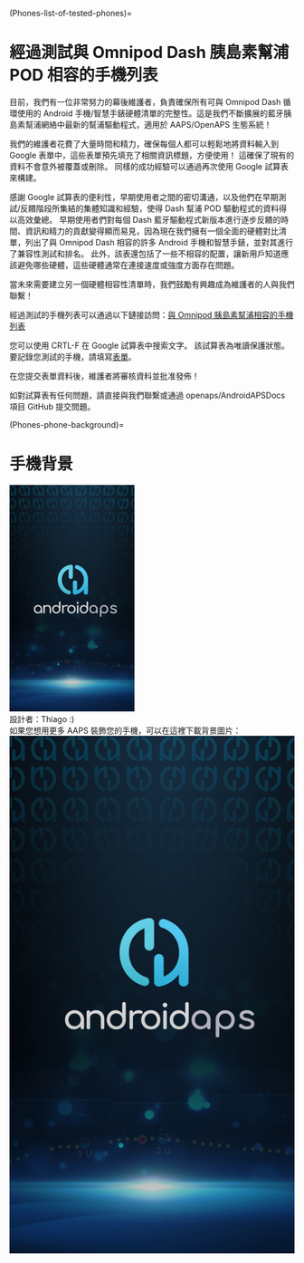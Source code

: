 (Phones-list-of-tested-phones)=

# 經過測試與 Omnipod Dash 胰島素幫浦 POD 相容的手機列表

目前，我們有一位非常努力的幕後維護者，負責確保所有可與 Omnipod Dash 循環使用的 Android 手機/智慧手錶硬體清單的完整性。這是我們不斷擴展的藍牙胰島素幫浦網絡中最新的幫浦驅動程式，適用於 AAPS/OpenAPS 生態系統！

我們的維護者花費了大量時間和精力，確保每個人都可以輕鬆地將資料輸入到 Google 表單中，這些表單預先填充了相關資訊標題，方便使用！ 這確保了現有的資料不會意外被覆蓋或刪除。 同樣的成功經驗可以通過再次使用 Google 試算表來構建。

感謝 Google 試算表的便利性，早期使用者之間的密切溝通，以及他們在早期測試/反饋階段所集結的集體知識和經驗，使得 Dash 幫浦 POD 驅動程式的資料得以高效彙總。 早期使用者們對每個 Dash 藍牙驅動程式新版本進行逐步反饋的時間、資訊和精力的貢獻變得顯而易見，因為現在我們擁有一個全面的硬體對比清單，列出了與 Omnipod Dash 相容的許多 Android 手機和智慧手錶，並對其進行了兼容性測試和排名。 此外，該表還包括了一些不相容的配置，讓新用戶知道應該避免哪些硬體，這些硬體通常在連接速度或強度方面存在問題。

當未來需要建立另一個硬體相容性清單時，我們鼓勵有興趣成為維護者的人與我們聯繫！

經過測試的手機列表可以通過以下鏈接訪問：[與 Omnipod 胰島素幫浦相容的手機列表](https://docs.google.com/spreadsheets/d/1zO-Vf3wv0jji5Gflk6pe48oi348ApF5RvMcI6NG5TnY)

您可以使用 CRTL-F 在 Google 試算表中搜索文字。 該試算表為唯讀保護狀態。 要記錄您測試的手機，請填寫[表單](https://forms.gle/g7GbSkMCTfFrWKjSA)。

在您提交表單資料後，維護者將審核資料並批准發佈！

如對試算表有任何問題，請直接與我們聯繫或通過 openaps/AndroidAPSDocs 項目 GitHub 提交問題。

(Phones-phone-background)=

# 手機背景

![手機背景](../images/bg_phone_thump.jpg) </br> 設計者：Thiago :)</br>如果您想用更多 AAPS 裝飾您的手機，可以在這裡下載背景圖片： ![高解析度背景。](../images/bg_phone.jpg)